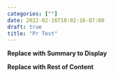 ```yaml
---
categories: [""]
date: 2022-02-16T18:02:16-07:00
draft: true
title: "Pr Test"
---
```


**Replace with Summary to Display**

<!--more-->

**Replace with Rest of Content**